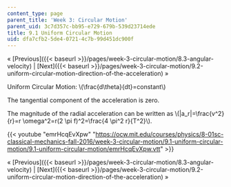 ```yaml
---
content_type: page
parent_title: 'Week 3: Circular Motion'
parent_uid: 3c7d357c-bb95-e729-679b-539d23714ede
title: 9.1 Uniform Circular Motion
uid: dfa7cfb2-5de4-0721-4c7b-99d451dc900f
---
```


« [Previous]({{< baseurl >}}/pages/week-3-circular-motion/8.3-angular-velocity) | [Next]({{< baseurl >}}/pages/week-3-circular-motion/9.2-uniform-circular-motion-direction-of-the-acceleration) »

Uniform Circular Motion: \\(\\frac{d\\theta}{dt}=constant\\)

The tangential component of the acceleration is zero.

The magnitude of the radial acceleration can be written as \\(|a\_r|=\\frac{v^2}{r}=r \\omega^2=r(2 \\pi f)^2=\\frac{4 \\pi^2 r}{T^2}\\).

{{< youtube "emrHcqEvXpw" "https://ocw.mit.edu/courses/physics/8-01sc-classical-mechanics-fall-2016/week-3-circular-motion/9.1-uniform-circular-motion/9.1-uniform-circular-motion/emrHcqEvXpw.vtt" >}}

« [Previous]({{< baseurl >}}/pages/week-3-circular-motion/8.3-angular-velocity) | [Next]({{< baseurl >}}/pages/week-3-circular-motion/9.2-uniform-circular-motion-direction-of-the-acceleration) »